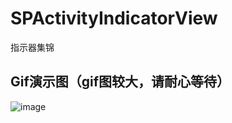 # SPActivityIndicatorView
指示器集锦

## Gif演示图（gif图较大，请耐心等待）
![image](https://github.com/SPStore/SPActivityIndicatorView/blob/master/Gif/Gif演示图.gif)
